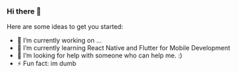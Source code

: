 ### Hi there 👋


<!-- **wendale1231/wendale1231** is a ✨ _special_ ✨ repository because its `README.md` (this file) appears on your GitHub profile. -->

Here are some ideas to get you started:

- 🔭 I’m currently working on ...
- 🌱 I’m currently learning React Native and Flutter for Mobile Development
- 🤔 I’m looking for help with someone who can help me. :)
- ⚡ Fun fact: im dumb

